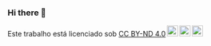 ### Hi there 👋

<!--
**felpsjeniocomj/felpsjeniocomj** is a ✨ _special_ ✨ repository because its `README.md` (this file) appears on your GitHub profile.

Here are some ideas to get you started:

- 🔭 I’m currently working on ... carteiro
- 🌱 I’m currently learning ... a volta dos carteiros que nao foram
- 👯 I’m looking to collaborate on ... correios e ceemiessipe
- 🤔 I’m looking for help with ... entrgar cartas
- 💬 Ask me about ... cartas
- 📫 How to reach me: ... @melhorcarteirorecebabill em todas as redes sociais
- 😄 Pronouns: ... car/teiro
- ⚡ Fun fact: ... eu sou carteiro
-->
<p xmlns:cc="http://creativecommons.org/ns#" >Este trabalho está licenciado sob <a href="https://creativecommons.org/licenses/by-nd/4.0/?ref=chooser- v1" target="_blank" rel="license noopener noreferrer" style="display:inline-block;">CC BY-ND 4.0<img style="height:22px!important;margin-left:3px;vertical-align :texto inferior;" src="https://mirrors.creativecommons.org/presskit/icons/cc.svg?ref=chooser-v1" alt=""><img style="height:22px!important;margin-left:3px;vertical -align:texto inferior;" src="https://mirrors.creativecommons.org/presskit/icons/by.svg?ref=chooser-v1" alt=""><img style="height:22px!important;margin-left:3px;vertical -align:texto inferior;" src="https://mirrors.creativecommons.org/presskit/icons/nd.svg?ref=chooser-v1" alt=""></a></p>
